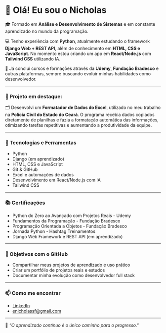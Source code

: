 # 👋 Olá! Eu sou o Nicholas

🎓 Formado em **Análise e Desenvolvimento de Sistemas** e em constante aprendizado no mundo da programação.

💻 Tenho experiência com **Python**, atualmente estudando o framework **Django Web + REST API**, além de conhecimento em **HTML, CSS e JavaScript**. No momento estou criando um app em **React/Node.js** com **Tailwind CSS** utilizando IA.

🧠 Já concluí cursos e formações através da **Udemy**, **Fundação Bradesco** e outras plataformas, sempre buscando evoluir minhas habilidades como desenvolvedor.

---

### 🔧 Projeto em destaque:

🗂️ Desenvolvi um **Formatador de Dados do Excel**, utilizado no meu trabalho na **Polícia Civil do Estado do Ceará**. O programa recebia dados copiados diretamente de planilhas e fazia a formatação automática das informações, otimizando tarefas repetitivas e aumentando a produtividade da equipe.

---

### 🚀 Tecnologias e Ferramentas

- Python
- Django (em aprendizado)
- HTML, CSS e JavaScript
- Git & GitHub
- Excel e automações de dados
- Desenvolvimento em React/Node.js com IA
- Tailwind CSS

---

### 📚 Certificações

- Python do Zero ao Avançado com Projetos Reais - Udemy
- Fundamentos da Programação - Fundação Bradesco
- Programação Orientada a Objetos - Fundação Bradesco
- Jornada Python - Hashtag Treinamentos
- Django Web Framework e REST API (em aprendizado)

---

### 📌 Objetivos com o GitHub

- Compartilhar meus projetos de aprendizado e uso prático
- Criar um portfólio de projetos reais e estudos
- Documentar minha evolução como desenvolvedor full stack

---

### 📫 Como me encontrar

- [LinkedIn](http://linkedin.com/in/nicholas-freitas-4746b9297)
- enicholassf@gmail.com

---

🧠 *"O aprendizado contínuo é o único caminho para o progresso."*
